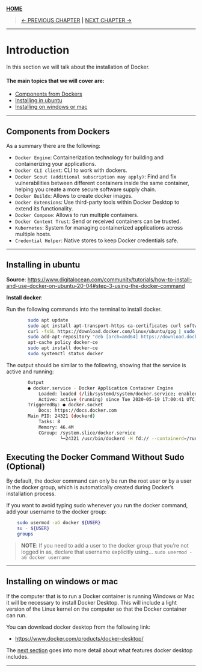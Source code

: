 [__HOME__](../../README.md)

> [<- PREVIOUS CHAPTER](./0-introduction.md) __|__ [NEXT CHAPTER ->](./2-image-repository.md)
---
# Introduction

In this section we will talk about the installation of Docker.

#### The main topics that we will cover are:
- [Components from Dockers](#components-from-dockers)
- [Installing in ubuntu](#installing-in-ubuntu)
- [Installing on windows or mac](#installing-on-windows-or-mac)

---

## Components from Dockers

As a summary there are the following:
- `Docker Engine`: Containerization technology for building and containerizing your applications.
- `Docker CLI client`: CLI to work with dockers.
- `Docker Scout (additional subscription may apply)`: Find and fix vulnerabilities between different containers inside the same container, helping you create a more secure software supply chain.
- `Docker Buildx`: Allows to create docker images.
- `Docker Extensions`: Use third-party tools within Docker Desktop to extend its functionality.
- `Docker Compose`: Allows to run multiple containers.
- `Docker Content Trust`: Send or received containers can be trusted.
- `Kubernetes`: System for managing containerized applications across multiple hosts.
- `Credential Helper`: Native stores to keep Docker credentials safe.

---

## Installing in ubuntu

__Source__: https://www.digitalocean.com/community/tutorials/how-to-install-and-use-docker-on-ubuntu-20-04#step-3-using-the-docker-command

__Install docker__:

Run the following commands into the terminal to install docker.

```bash
        sudo apt update
        sudo apt install apt-transport-https ca-certificates curl software-properties-common
        curl -fsSL https://download.docker.com/linux/ubuntu/gpg | sudo apt-key add -
        sudo add-apt-repository "deb [arch=amd64] https://download.docker.com/linux/ubuntu focal stable"
        apt-cache policy docker-ce
        sudo apt install docker-ce
        sudo systemctl status docker
```
The output should be similar to the following, showing that the service is active and running:
```bash
        Output
        ● docker.service - Docker Application Container Engine
            Loaded: loaded (/lib/systemd/system/docker.service; enabled; vendor preset: enabled)
            Active: active (running) since Tue 2020-05-19 17:00:41 UTC; 17s ago
        TriggeredBy: ● docker.socket
            Docs: https://docs.docker.com
        Main PID: 24321 (dockerd)
            Tasks: 8
            Memory: 46.4M
            CGroup: /system.slice/docker.service
                    └─24321 /usr/bin/dockerd -H fd:// --containerd=/run/containerd/containerd.sock
```

## Executing the Docker Command Without Sudo (Optional)

By default, the docker command can only be run the root user or by a user in the docker group, which is automatically created during Docker’s installation process.

If you want to avoid typing sudo whenever you run the docker command, add your username to the docker group:
```bash
    sudo usermod -aG docker ${USER}
    su - ${USER}
    groups
```

> __NOTE__: If you need to add a user to the docker group that you’re not logged in as, declare that username explicitly using... ```sudo usermod -aG docker username```

---

## Installing on windows or mac

If the computer that is to run a Docker container is running Windows or Mac it will be necessary to install Docker Desktop. This will include a light version of the Linux kernel on the computer so that the Docker container can run.

You can download docker desktop from the following link:
- https://www.docker.com/products/docker-desktop/

The [next section](https://docs.docker.com/desktop/) goes into more detail about what features docker desktop includes.

---